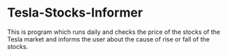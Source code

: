 # Tesla-Stocks-Informer
This is program which runs daily and checks the price of the stocks of the Tesla market and informs the user about the cause of rise or fall of the stocks.
